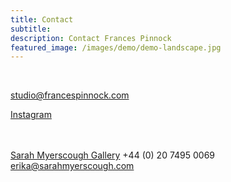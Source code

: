 ```yaml
---
title: Contact
subtitle: 
description: Contact Frances Pinnock
featured_image: /images/demo/demo-landscape.jpg
---
```

<br />
 

 
studio@francespinnock.com  

[Instagram](https://www.instagram.com/francespinnock/)
<br />  
<br />


[Sarah Myerscough Gallery](https://www.sarahmyerscough.com/)
+44 (0) 20 7495 0069
erika@sarahmyerscough.com


 






